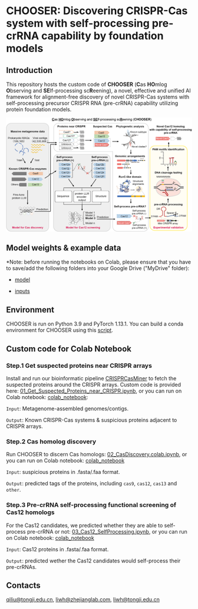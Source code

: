 # CHOOSER: Discovering CRISPR-Cas system with self-processing pre-crRNA capability by foundation models

## Introduction

This repository hosts the custom code of **CHOOSER** (**C**as **HO**mlog **O**bserving and **SE**lf-processing sc**R**eening), a novel, effective and unified AI framework for alignment-free discovery of novel CRISPR-Cas systems with self-processing precursor CRISPR RNA (pre-crRNA) capability utilizing protein foundation models. 

![Schematic diagram of the CHOOSER framework for identifying and functional screening of CRISPR-Cas systems with self-processing pre-crRNA capability](Figure_1-2.png)

## Model weights & example data

*Note: before running the notebooks on Colab, please ensure that you have to save/add the following folders into your Google Drive ("MyDrive" folder):

- [model](https://drive.google.com/drive/folders/1y4WKwsoBsqBb_R2Cdj0cwYiLIPnBXj01?usp=sharing)

- [inputs](https://drive.google.com/drive/folders/18GGlIEWYtJVTn2oBXMqbghyYQCLKelLg?usp=sharing)

## Environment

CHOOSER is run on Python 3.9 and PyTorch 1.13.1. You can build a conda environment for CHOOSER using this [script](https://github.com/zjlab-BioGene/CHOOSER/blob/main/env/env_install.sh).

## Custom code for Colab Notebook

### Step.1 Get suspected proteins near CRISPR arrays

Install and run our bioinformatic pipeline [CRISPRCasMiner](https://github.com/zjlab-BioGene/CRISPRCasMiner) to fetch the suspected proteins around the CRISPR arrays. Custom code is provided here: [01_Get_Suspected_Proteins_near_CRISPR.ipynb](https://github.com/zjlab-BioGene/CHOOSER/blob/main/01_Get_Suspected_Proteins_near_CRISPR.ipynb), or you can run on Colab notebook: [colab_notebook](https://colab.research.google.com/drive/1PYo_vFefUnPWgFLQ5q3Oxu2pTtx9BvzY?usp=sharing):

`Input`: Metagenome-assembled genomes/contigs.

`Output`: Known CRISPR-Cas systems & suspicious proteins adjacent to CRISPR arrays.

### Step.2 Cas homolog discovery

Run CHOOSER to discern Cas homologs: [02_CasDiscovery.colab.ipynb](https://github.com/zjlab-BioGene/CHOOSER/blob/main/02_CasDiscovery.colab.ipynb), or you can run on Colab notebook: [colab_notebook](https://colab.research.google.com/drive/1oxa1YrmgCe5ok7GwWCuHwGoZ1M_Otikr?usp=sharing)

`Input`: suspicious proteins in .fasta/.faa format.

`Output`: predicted tags of the proteins, including `cas9`, `cas12`, `cas13` and `other`.

### Step.3 Pre-crRNA self-processing functional screening of Cas12 homologs 

For the Cas12 candidates, we predicted whether they are able to self-process pre-crRNA or not: [03_Cas12_SelfProcessing.ipynb](https://github.com/zjlab-BioGene/CHOOSER/blob/main/03_Cas12_SelfProcessing.ipynb), or you can run on Colab notebook: [colab_notebook](https://colab.research.google.com/drive/1D5_Qffq-EUZYQk_tTKMftCv9wvxSh2Kz?usp=sharing)

`Input`: Cas12 proteins in .fasta/.faa format.

`Output`: predicted wether the Cas12 candidates would self-process their pre-crRNAs.

## Contacts

qiliu@tongji.edu.cn, liwh@zhejianglab.com, liwh@tongji.edu.cn